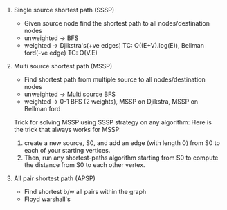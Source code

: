 1. Single source shortest path (SSSP) 
    - Given source node find the shortest path to all nodes/destination nodes
    - unweighted -> BFS
    - weighted -> Djikstra's(+ve edges) TC: O((E+V).log(E)), Bellman ford(-ve edge) TC: O(V.E)

2. Multi source shortest path (MSSP)
    - Find shortest path from multiple source to all nodes/destination nodes
    - unweighted -> Multi source BFS
    - weighted -> 0-1 BFS (2 weights), MSSP on Djikstra, MSSP on Bellman ford 

    Trick for solving MSSP using SSSP strategy on any algorithm:
    Here is the trick that always works for MSSP: 
    1. create a new source, S0, and add an edge (with length 0) from S0 to each of your starting vertices. 
    2. Then, run any shortest-paths algorithm starting from S0 to compute the distance from S0
    to each other vertex. 

3. All pair shortest path (APSP)
    - Find shortest b/w all pairs within the graph
    - Floyd warshall's

